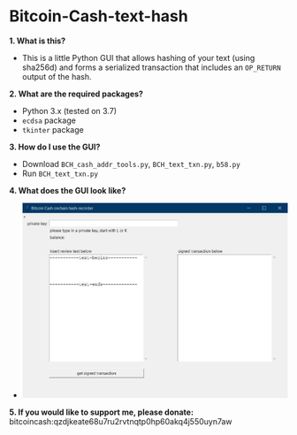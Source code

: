 # Bitcoin-Cash-text-hash

**1. What is this?**

* This is a little Python GUI that allows hashing of your text (using sha256d) and forms a serialized transaction that includes an ```OP_RETURN ``` output of the hash. 

**2. What are the required packages?**

* Python 3.x (tested on 3.7)
* ```ecdsa``` package
* ```tkinter``` package

**3. How do I use the GUI?**
* Download ```BCH_cash_addr_tools.py```, ```BCH_text_txn.py```, ```b58.py```
* Run ```BCH_text_txn.py```

**4. What does the GUI look like?**
* ![GUI interface](./demo_pics/Capture1.JPG)

**5. If you would like to support me, please donate:**
bitcoincash:qzdjkeate68u7ru2rvtnqtp0hp60akq4j550uyn7aw
